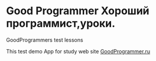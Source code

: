 # Good Programmer Хороший программист,уроки.
GoodProgrammers test lessons 

This test demo App for study web site [GoodProgrammer.ru](<http://goodprogrammer.ru/>)

